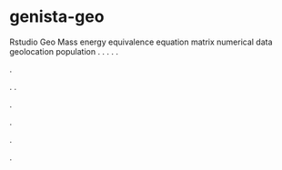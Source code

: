# genista-geo
Rstudio Geo Mass energy equivalence equation matrix numerical data geolocation population
.
.
.
.
.




.






















.
.


























.











.








.

.
